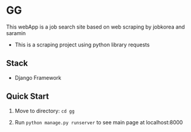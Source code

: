 # GG

This webApp is a job search site based on web scraping by jobkorea and saramin
* This is a scraping project using python library requests

## Stack

* Django Framework

## Quick Start

1. Move to directory: ```cd gg```


2. Run ```python manage.py runserver``` to see main page at localhost:8000
